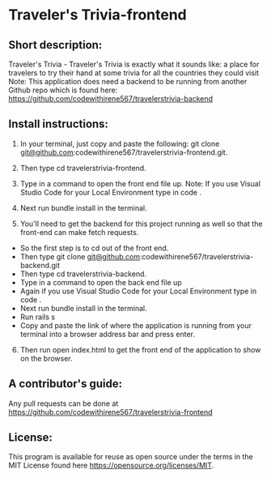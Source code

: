 # Traveler's Trivia-frontend

## Short description:
Traveler's Trivia - Traveler's Trivia is exactly what it sounds like: a place for travelers to try their hand at some trivia for all the countries they could visit
Note: This application does need a backend to be running from another Github repo which is found here: https://github.com/codewithirene567/travelerstrivia-backend

## Install instructions:
1) In your terminal, just copy and paste the following: git clone git@github.com:codewithirene567/travelerstrivia-frontend.git.
2) Then type cd travelerstrivia-frontend.
3) Type in a command to open the front end file up. Note: If you use Visual Studio Code for your Local Environment type in code .
4) Next run bundle install in the terminal.

5) You'll need to get the backend for this project running as well so that the front-end can make fetch requests.
- So the first step is to cd out of the front end.  
- Then type git clone git@github.com:codewithirene567/travelerstrivia-backend.git
- Then type cd travelerstrivia-backend.
- Type in a command to open the back end file up
- Again if you use Visual Studio Code for your Local Environment type in code .
- Next run bundle install in the terminal.
- Run rails s
- Copy and paste the link of where the application is running from your terminal into a browser address bar and press enter.

6) Then run open index.html to get the front end of the application to show on the browser.

## A contributor's guide:
Any pull requests can be done at https://github.com/codewithirene567/travelerstrivia-frontend

## License:
This program is available for reuse as open source under the terms in the MIT License found here https://opensource.org/licenses/MIT.